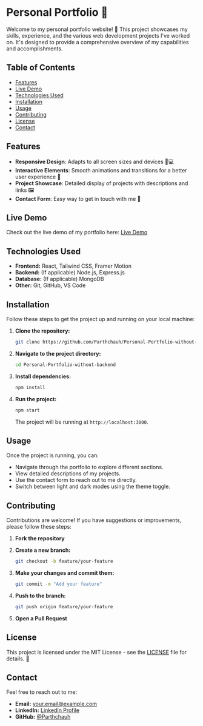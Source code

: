 # Personal Portfolio 🚀

Welcome to my personal portfolio website! 🌟 This project showcases my skills, experience, and the various web development projects I've worked on. It's designed to provide a comprehensive overview of my capabilities and accomplishments.

## Table of Contents

- [Features](#features)
- [Live Demo](#live-demo)
- [Technologies Used](#technologies-used)
- [Installation](#installation)
- [Usage](#usage)
- [Contributing](#contributing)
- [License](#license)
- [Contact](#contact)

## Features

- **Responsive Design**: Adapts to all screen sizes and devices 📱💻
- **Interactive Elements**: Smooth animations and transitions for a better user experience 🎨
- **Project Showcase**: Detailed display of projects with descriptions and links 🖼️
- **Contact Form**: Easy way to get in touch with me 📧

## Live Demo

Check out the live demo of my portfolio here: [Live Demo](#)

## Technologies Used

- **Frontend:** React, Tailwind CSS, Framer Motion
- **Backend:** (If applicable) Node.js, Express.js
- **Database:** (If applicable) MongoDB
- **Other:** Git, GitHub, VS Code

## Installation

Follow these steps to get the project up and running on your local machine:

1. **Clone the repository:**

    ```bash
    git clone https://github.com/Parthchauh/Personal-Portfolio-without-backend.git
    ```

2. **Navigate to the project directory:**

    ```bash
    cd Personal-Portfolio-without-backend
    ```

3. **Install dependencies:**

    ```bash
    npm install
    ```

4. **Run the project:**

    ```bash
    npm start
    ```

    The project will be running at `http://localhost:3000`.

## Usage

Once the project is running, you can:

- Navigate through the portfolio to explore different sections.
- View detailed descriptions of my projects.
- Use the contact form to reach out to me directly.
- Switch between light and dark modes using the theme toggle.

## Contributing

Contributions are welcome! If you have suggestions or improvements, please follow these steps:

1. **Fork the repository**
2. **Create a new branch:**

    ```bash
    git checkout -b feature/your-feature
    ```

3. **Make your changes and commit them:**

    ```bash
    git commit -m "Add your feature"
    ```

4. **Push to the branch:**

    ```bash
    git push origin feature/your-feature
    ```

5. **Open a Pull Request**

## License

This project is licensed under the MIT License - see the [LICENSE](LICENSE) file for details. 📝

## Contact

Feel free to reach out to me:

- **Email:** [your.email@example.com](mailto:cparth495@gmail.com)
- **LinkedIn:** [LinkedIn Profile](https://www.linkedin.com/in/parthchauhan0702)
- **GitHub:** [@Parthchauh](https://github.com/Parthchauh)
